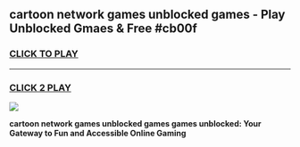 
## cartoon network games unblocked games - Play Unblocked Gmaes & Free #cb00f
<h3>
<a href="https://premium.freeplayer.one?title=cartoon_network_games_unblocked_games&ref=01M">CLICK TO PLAY</a></h3>
<hr>

<h3>
<a href="https://premium.freeplayer.one?title=cartoon_network_games_unblocked_games&ref=01M">CLICK 2 PLAY</a>
  
</h3>

<a href="https://premium.freeplayer.one?title=cartoon_network_games_unblocked_games&ref=01M"><img src="https://clearcache.store/games.png"></a>


**cartoon network games unblocked games games unblocked: Your Gateway to Fun and Accessible Online Gaming**

